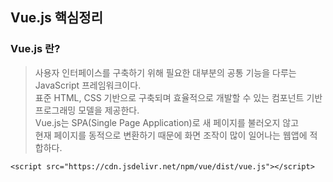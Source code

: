 ## Vue.js 핵심정리

### Vue.js 란?
> 사용자 인터페이스를 구축하기 위해 필요한 대부분의 공통 기능을 다루는 JavaScript 프레임워크이다. <br>
> 표준 HTML, CSS 기반으로 구축되며 효율적으로 개발할 수 있는 컴포넌트 기반 프로그래밍 모델을 제공한다. <br>
> Vue.js는 SPA(Single Page Application)로 새 페이지를 불러오지 않고 <br>
> 현재 페이지를 동적으로 변환하기 때문에 화면 조작이 많이 일어나는 웹앱에 적합하다.

```
<script src="https://cdn.jsdelivr.net/npm/vue/dist/vue.js"></script>
```
